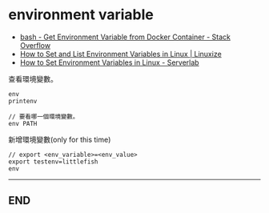 # environment variable

- [bash - Get Environment Variable from Docker Container - Stack Overflow](https://stackoverflow.com/questions/34051747/get-environment-variable-from-docker-container/34052766)
- [How to Set and List Environment Variables in Linux | Linuxize](https://linuxize.com/post/how-to-set-and-list-environment-variables-in-linux/)
- [How to Set Environment Variables in Linux - Serverlab](https://www.serverlab.ca/tutorials/linux/administration-linux/how-to-set-environment-variables-in-linux/)

查看環境變數。

```{bash}
env
printenv

// 要看哪一個環境變數。
env PATH
```

新增環境變數(only for this time)

```{bash}
// export <env_variable>=<env_value>
export testenv=littlefish
env
```

---

## END
